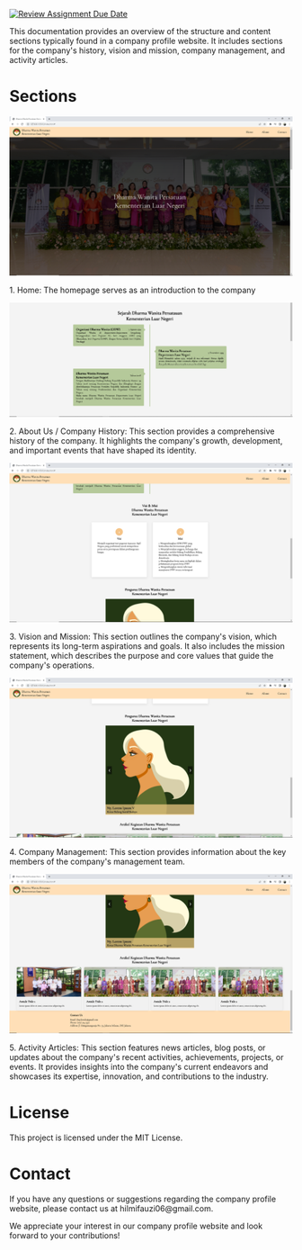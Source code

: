 [![Review Assignment Due Date](https://classroom.github.com/assets/deadline-readme-button-24ddc0f5d75046c5622901739e7c5dd533143b0c8e959d652212380cedb1ea36.svg)](https://classroom.github.com/a/f6dTnkNL)

<p>This documentation provides an overview of the structure and content sections typically found in a company profile website. It includes sections for the company's history, vision and mission, company management, and activity articles. </p>

<h1>Sections</h1>
<img src="img/home.png">
<p>1. Home: The homepage serves as an introduction to the company</p>
<img src="img/sejarah.png">
<p>2. About Us / Company History: This section provides a comprehensive history of the company. It highlights the company's growth, development, and important events that have shaped its identity.</p>
<img src="img/visi-misi.png">
<p>3. Vision and Mission: This section outlines the company's vision, which represents its long-term aspirations and goals. It also includes the mission statement, which describes the purpose and core values that guide the company's operations.</p>
<img src="img/susunan-pengurus.png">
<p>4. Company Management: This section provides information about the key members of the company's management team.</p>
<img src="img/artikel-kegiatan.png">
<p>5. Activity Articles: This section features news articles, blog posts, or updates about the company's recent activities, achievements, projects, or events. It provides insights into the company's current endeavors and showcases its expertise, innovation, and contributions to the industry.</p>

<h1>License</h1>
<p>This project is licensed under the MIT License.</p>

<h1>Contact</h1>
<p>If you have any questions or suggestions regarding the company profile website, please contact us at hilmifauzi06@gmail.com.</p>

<p>We appreciate your interest in our company profile website and look forward to your contributions!</p>
